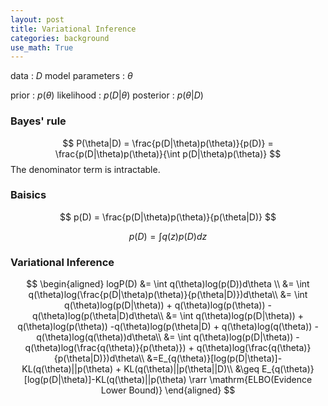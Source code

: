 ```yaml
---
layout: post
title: Variational Inference
categories: background
use_math: True
---
```


data : $D$
model parameters : $\theta$

prior  : $p(\theta)$
likelihood : $p(D|\theta)$
posterior :  $p(\theta|D)$

### Bayes' rule

$$
P(\theta|D) = \frac{p(D|\theta)p(\theta)}{p(D)} = \frac{p(D|\theta)p(\theta)}{\int p(D|\theta)p(\theta)}
$$
The denominator term is intractable.

### Baisics
$$
p(D) = \frac{p(D|\theta)p(\theta)}{p(\theta|D)}
$$

$$
p(D) = \int q(z)p(D)dz
$$

### Variational Inference
$$
\begin{aligned}
logP(D) &= \int q(\theta)log(p(D))d\theta \\ 
			  &= \int q(\theta)log(\frac{p(D|\theta)p(\theta)}{p(\theta|D)})d\theta\\
			  &= \int q(\theta)log(p(D|\theta)) + q(\theta)log(p(\theta)) -q(\theta)log(p(\theta|D)d\theta\\
			  &= \int q(\theta)log(p(D|\theta)) + q(\theta)log(p(\theta)) -q(\theta)log(p(\theta|D) + q(\theta)log(q(\theta)) - q(\theta)log(q(\theta))d\theta\\
			  &= \int q(\theta)log(p(D|\theta)) -q(\theta)log(\frac{q(\theta)}{p(\theta)}) + q(\theta)log(\frac{q(\theta)}{p(\theta|D)})d\theta\\
			  &=E_{q(\theta)}[log(p(D|\theta)]-KL(q(\theta)||p(\theta) + KL(q(\theta)||p(\theta||D)\\
			  &\geq E_{q(\theta)}[log(p(D|\theta)]-KL(q(\theta)||p(\theta) \rarr \mathrm{ELBO(Evidence Lower Bound)}
\end{aligned}
$$
